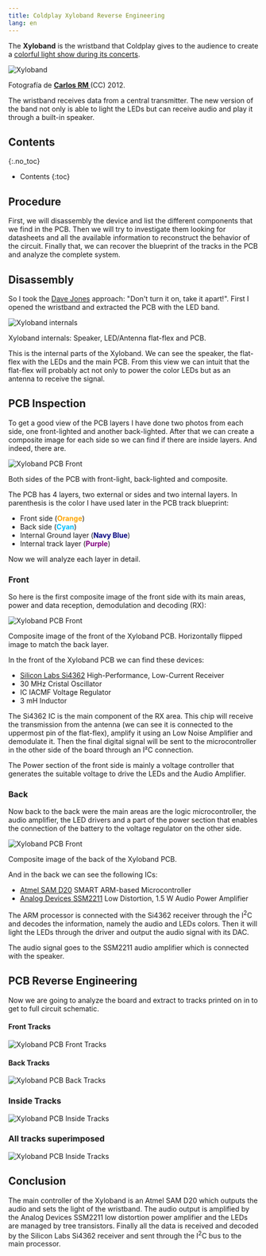 ```yaml
---
title: Coldplay Xyloband Reverse Engineering
lang: en
---
```


The **Xyloband** is the wristband that Coldplay gives to the audience to create a [colorful light show during its concerts](https://player.vimeo.com/video/167725225).

![Xyloband](/media/2016/06/xyloband-intro.jpg)
<figcaption>Fotografía de <strong><a href="https://www.flickr.com/photos/carlos_rm/7242179112/">Carlos RM
</a></strong> (CC) 2012.</figcaption>

The wristband receives data from a central transmitter. The new version of the band not only is able to light the LEDs but can receive audio and play it through a built-in speaker.

## Contents
{:.no_toc}
* Contents
{:toc}

## Procedure

First, we will disassembly the device and list the different components that we find in the PCB. Then we will try to investigate them looking for datasheets and all the available information to reconstruct the behavior of the circuit. Finally that, we can recover the blueprint of the tracks in the PCB and analyze the complete system.

## Disassembly

So I took the [Dave Jones](http://www.eevblog.com) approach: "Don't turn it on, take it apart!". First I opened the wristband and extracted the PCB with the LED band.

![Xyloband internals](/media/2016/06/xyloband-pcb-general.jpg)
<figcaption>Xyloband internals: Speaker, LED/Antenna flat-flex and PCB.</figcaption>

This is the internal parts of the Xyloband. We can see the speaker, the flat-flex with the LEDs and the main PCB. From this view we can intuit that the flat-flex will probably act not only to power the color LEDs but as an antenna to receive the signal.

## PCB Inspection

To get a good view of the PCB layers I have done two photos from each side, one front-lighted and another back-lighted. After that we can create a composite image for each side so we can find if there are inside layers. And indeed, there are.

![Xyloband PCB Front](/media/2016/06/xyloband-pcb-composite.jpg)
<figcaption>Both sides of the PCB with front-light, back-lighted and composite.</figcaption>

The PCB has 4 layers, two external or sides and two internal layers. In parenthesis is the color I have used later in the PCB track blueprint:

* Front side (**<span style="color:orange">Orange</span>**)
* Back side (**<span style="color:deepskyblue">Cyan</span>**)
* Internal Ground layer (**<span style="color:navy">Navy Blue</span>**)
* Internal track layer (**<span style="color:purple">Purple</span>**)

Now we will analyze each layer in detail.

### Front

So here is the first composite image of the front side with its main areas, power and data reception, demodulation and decoding (RX):

![Xyloband PCB Front](/media/2016/06/xyloband-pcb-front.jpg)
<figcaption>Composite image of the front of the Xyloband PCB. Horizontally flipped image to match the back layer.</figcaption>

In the front of the Xyloband PCB we can find these devices:

* [Silicon Labs Si4362](https://www.silabs.com/Support%20Documents/TechnicalDocs/Si4362.pdf) High-Performance, Low-Current Receiver
* 30 MHz Cristal Oscillator
* IC IACMF Voltage Regulator
* 3 mH Inductor

The Si4362 IC is the main component of the RX area. This chip will receive the transmission from the antenna (we can see it is connected to the uppermost pin of the flat-flex), amplify it using an Low Noise Amplifier and demodulate it. Then the final digital signal will be sent to the microcontroller in the other side of the board through an I²C connection.

The Power section of the front side is mainly a voltage controller that generates the suitable voltage to drive the LEDs and the Audio Amplifier.

### Back

Now back to the back were the main areas are the logic microcontroller, the audio amplifier, the LED drivers and a part of the power section that enables the connection of the battery to the voltage regulator on the other side.

![Xyloband PCB Front](/media/2016/06/xyloband-pcb-back.jpg)
<figcaption>Composite image of the back of the Xyloband PCB.</figcaption>

And in the back we can see the following ICs:

* [Atmel SAM D20](http://www.atmel.com/images/atmel-42129-sam-d20_datasheet.pdf) SMART ARM-based Microcontroller
* [Analog Devices SSM2211](http://www.analog.com/media/en/technical-documentation/data-sheets/SSM2211.pdf) Low Distortion, 1.5 W Audio Power Amplifier

The ARM processor is connected with the Si4362 receiver through the I<sup>2</sup>C and decodes the information, namely the audio and LEDs colors. Then it will light the LEDs through the driver and output the audio signal with its DAC.

The audio signal goes to the SSM2211 audio amplifier which is connected with the speaker.

## PCB Reverse Engineering

Now we are going to analyze the board and extract to tracks printed on in to get to full circuit schematic.

#### Front Tracks

![Xyloband PCB Front Tracks](/media/2016/06/xyloband-pcb-front-tracks.jpg)

#### Back Tracks

![Xyloband PCB Back Tracks](/media/2016/06/xyloband-pcb-back-tracks.jpg)

### Inside Tracks

![Xyloband PCB Inside Tracks](/media/2016/06/xyloband-pcb-inside-tracks.jpg)

### All tracks superimposed

![Xyloband PCB Inside Tracks](/media/2016/06/xyloband-pcb-full-tracks.jpg)

## Conclusion

The main controller of the Xyloband is an Atmel SAM D20 which outputs the audio and sets the light of the wristband. The audio output is amplified by the Analog Devices SSM2211 low distortion power amplifier and the LEDs are managed by tree transistors. Finally all the data is received and decoded by the Silicon Labs Si4362 receiver and sent through the I<sup>2</sup>C bus to the main processor.
